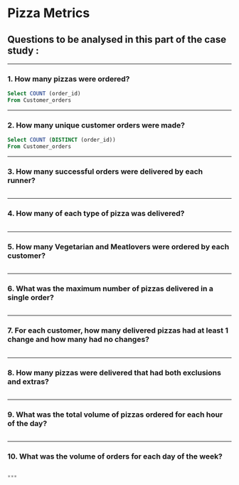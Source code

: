 # Pizza Metrics 
## Questions to be analysed in this part of the case study :

***
### 1. How many pizzas were ordered?

```sql
Select COUNT (order_id)
From Customer_orders
```
***

### 2. How many unique customer orders were made?

``` sql
Select COUNT (DISTINCT (order_id))
From Customer_orders
```
***


### 3. How many successful orders were delivered by each runner?

``` sql


```
***


### 4. How many of each type of pizza was delivered?

``` sql

```
***


### 5. How many Vegetarian and Meatlovers were ordered by each customer?

``` sql


````
***


### 6. What was the maximum number of pizzas delivered in a single order?
``` sql


```
***


### 7. For each customer, how many delivered pizzas had at least 1 change and how many had no changes?
``` sql


```
***


### 8. How many pizzas were delivered that had both exclusions and extras?
``` sql


```
***


### 9. What was the total volume of pizzas ordered for each hour of the day?
``` sql


```
***


### 10. What was the volume of orders for each day of the week?
``` sql

***
